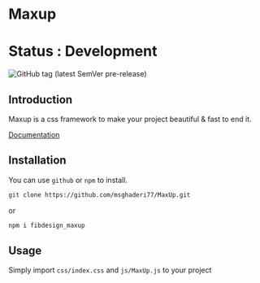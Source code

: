 # Maxup
# Status : Development
![GitHub tag (latest SemVer pre-release)](https://img.shields.io/github/v/tag/fibdesign/MaxUp?include_prereleases)

## Introduction
Maxup is a css framework to make your project beautiful & fast to end it.


[Documentation](https://maxup.fibdesign.ir/)

## Installation
You can use `github` or `npm` to install.

```bash
git clone https://github.com/msghaderi77/MaxUp.git
```
or
```bash
npm i fibdesign_maxup
```

## Usage
Simply import `css/index.css` and `js/MaxUp.js` to your project

